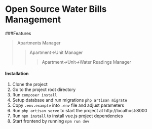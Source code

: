 # Open Source Water Bills Management 

###Features
> Apartments Manager
>> Apartment->Unit Manager
>>> Apartment->Unit->Water Readings Manager
#### Installation
1. Clone the project
2. Go to the project root directory
3. Run `composer install`
4. Setup database and run migrations `php artisan migrate` 
5. Copy `.env.example` into `.env` file and adjust parameters
6. Run `php artisan serve` to start the project at http://localhost:8000
7. Run `npm install` to install vue.js project dependencies
8. Start frontend by running `npm run dev`
